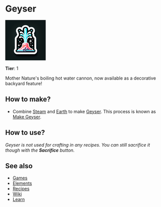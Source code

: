 # Geyser

![](../images/item.geyser.png)

**Tier**: 1

Mother Nature's boiling hot water cannon, now available as a decorative backyard feature!

## How to make?

* Combine [Steam](/wiki/elements/steam) and [Earth](/wiki/elements/earth) to make [Geyser](/wiki/elements/geyser). This process is known as [Make Geyser](/wiki/recipes/make-geyser).

## How to use?

_Geyser is not used for crafting in any recipes. You can still sacrifice it though with the **Sacrifice** button._

## See also

* [Games](/wiki/games)
* [Elements](/wiki/elements)
* [Recipes](/wiki/recipes)
* [Wiki](/wiki/index)
* [Learn](/learn/index)